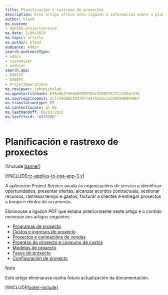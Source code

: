 ```yaml
---
title: Planificación e rastrexo de proxectos
description: Este artigo ofrece unha ligazón a información sobre a planificación e o seguimento en Project Service Automation.
author: kfend
ms.custom:
- dyn365-projectservice
ms.date: 2/04/2019
ms.topic: article
ms.author: kfend
audience: Admin
search.audienceType:
- admin
- customizer
- enduser
search.app:
- D365CE
- D365PS
- ProjectOperations
ms.reviewer: johnmichalak
ms.openlocfilehash: b10a9b2f636b05955783c320597673fa7d24e131
ms.sourcegitcommit: 6cfc50d89528df977a8f6a55c1ad39d99800d9b4
ms.translationtype: MT
ms.contentlocale: gl-ES
ms.lasthandoff: 06/03/2022
ms.locfileid: "8933260"
---
```

# <a name="project-planning-and-tracking"></a>Planificación e rastrexo de proxectos

[!include [banner](../../includes/psa-now-project-operations.md)]

[!INCLUDE[cc-applies-to-psa-app-3.x](../../includes/cc-applies-to-psa-app-3x.md)]

A aplicación Project Service axuda ás organizacións de servizo a identificar oportunidades, presentar ofertas, alcanzar acordos contractuais, xestionar recursos, rastrexar tempo e gastos, facturar a clientes e entregar proxectos a tempo e dentro do orzamento. 

Eliminouse a ligazón PDF que estaba anteriormente neste artigo e o contido moveuse aos artigos seguintes:

- [Programas de proxecto](../project-creating.md)
- [Custos e ingresos de proxecto](../project-estimating.md)
- [Proxectos e estimacións de vendas](../project-leveraging.md)
- [Progreso do proxecto e consumo de custos](../project-tracking.md)
- [Modelos de proxecto](../project-templates.md)
- [Fases do proxecto](../project-stages.md)
- [Configuración de proxecto](../project-settings.md)

> [!NOTE]
> Este artigo eliminarase nunha futura actualización da documentación. 


[!INCLUDE[footer-include](../../includes/footer-banner.md)]
